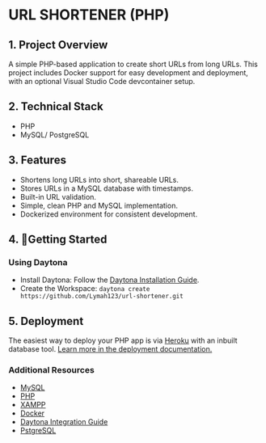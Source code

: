 
# URL SHORTENER (PHP)

 ## 1. Project Overview
    
A simple PHP-based application to create short URLs from long URLs. This project includes Docker support for easy development and deployment, with an optional Visual Studio Code devcontainer setup.

## 2. Technical Stack

- PHP
- MySQL/ PostgreSQL

## 3. Features

- Shortens long URLs into short, shareable URLs.
- Stores URLs in a MySQL database with timestamps.
- Built-in URL validation.
- Simple, clean PHP and MySQL implementation.
- Dockerized environment for consistent development.

## 4. 🚀Getting Started

### Using Daytona

- Install Daytona: Follow the  [Daytona Installation Guide](https://www.daytona.io/docs/installation/installation/).
- Create the Workspace:
  `daytona create https://github.com/Lymah123/url-shortener.git`

## 5. Deployment

The easiest way to deploy your PHP app is via [Heroku](https://www.heroku.com/) with an inbuilt database tool. [Learn more in the deployment documentation.](https://devcenter.heroku.com/)


### Additional Resources

- [MySQL ](https://www.mysql.com/)
- [PHP](https://www.php.net/)
- [XAMPP](https://www.apachefriends.org/)
- [Docker](https://www.docker.com/)
- [Daytona Integration Guide](https://dev.to/mayank_mohapatra/integrate-daytona-and-let-the-magic-begin-38hg)
- [PstgreSQL](https://www.postgresql.org/)


